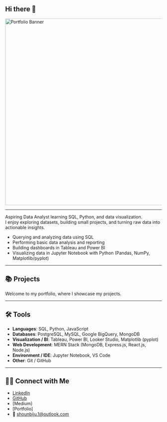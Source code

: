 ## Hi there 👋

<img width="2000" height="600" alt="Portfolio Banner" src="https://github.com/user-attachments/assets/2e8c74ce-941f-480f-801b-758f91f4d232" />

---

Aspiring Data Analyst learning SQL, Python, and data visualization.  
I enjoy exploring datasets, building small projects, and turning raw data into actionable insights.

- Querying and analyzing data using SQL  
- Performing basic data analysis and reporting  
- Building dashboards in Tableau and Power BI  
- Visualizing data in Jupyter Notebook with Python (Pandas, NumPy, Matplotlib/pyplot)  

---

## 📚 Projects  
Welcome to my portfolio, where I showcase my projects.  

---

## 🛠️ Tools  
- **Languages**: SQL, Python, JavaScript 
- **Databases**: PostgreSQL, MySQL, Google BigQuery, MongoDB  
- **Visualization / BI**: Tableau, Power BI, Looker Studio, Matplotlib (pyplot) 
- **Web Development**: MERN Stack (MongoDB, Express.js, React.js, Node.js)  
- **Environment / IDE**: Jupyter Notebook, VS Code  
- **Other**: Git / GitHub  

---

## 👋🏻 Connect with Me  
- [LinkedIn](https://www.linkedin.com/in/shounbiju/)
- [GitHub](https://github.com/ShounBiju)  
- [Medium]
- [Portfolio]
- 📧 shounbiju.1@outlook.com  
